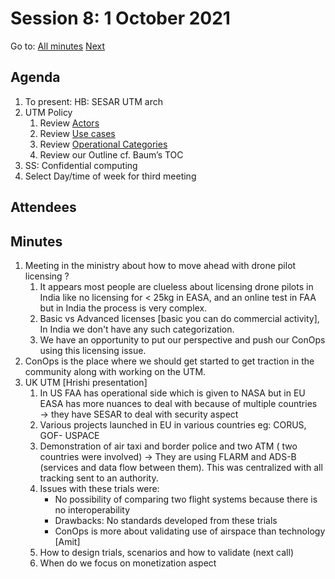 # Session 8: 1 October 2021

Go to: [All minutes](../index.md) [Next](./mom-0510.md)

## Agenda

1. To present: HB: SESAR UTM arch
1. UTM Policy
	1. Review [Actors](../../../work-items/i05/#actors)
	1. Review [Use cases](../../../work-items/i05/#use-cases)
	1. Review [Operational Categories](https://utm-working-group.github.io/uarrg-risk/working-drafts/operational-categories/)
	1. Review our Outline cf. Baum’s TOC
1. SS: Confidential computing
1. Select Day/time of week for third meeting

## Attendees

## Minutes

1. Meeting in the ministry about how to move ahead with drone pilot licensing ?
      1. It appears most people are clueless about licensing drone pilots in India like no licensing for < 25kg in EASA, and an online test in FAA but in India the process is very complex.
      2. Basic vs Advanced  licenses [basic you can do commercial activity], In India we don't have any such categorization.
      3. We have an opportunity to put our perspective and push our ConOps using this licensing issue.
2. ConOps is the place where we should get started to get traction in the community along with working on the UTM.
3. UK UTM [Hrishi presentation]
      1. In US FAA has operational side which is given to NASA but in EU EASA has more nuances to deal with because of multiple countries → they have SESAR to deal with security aspect
      2. Various projects launched in EU in various countries eg: CORUS, GOF- USPACE
      3. Demonstration of air taxi and border police and two ATM ( two countries were involved) → They are using FLARM and ADS-B (services and data flow between them). This was centralized with all tracking sent to an authority.
      4. Issues with these trials were:
         - No possibility of comparing two flight systems because there is no interoperability
         - Drawbacks: No standards developed from these trials
         - ConOps is more about validating use of airspace than technology [Amit]
      5. How to design trials, scenarios and how to validate (next call)
      6. When do we focus on monetization aspect

